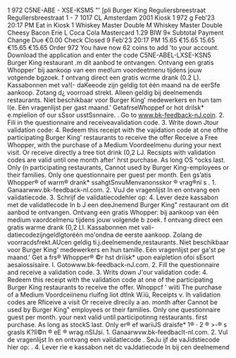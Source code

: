 1 972 C5NE-ABE - XSE-KSM5 "' [pli Burger King Reguliersbreestraat Regullersbreestraat 1 - 7 1017 CL Amsterdam 2001 Kiosk 1 972 g Feb’23 20:17 PM Eat in Kiosk 1 Whiskey Master Double M Whiskey Master Double Cheesy Bacon Erie L Coca Cola Mastercard 1.29 BIW 9« Subtotal Payment Change Due €0.00 Check Closed 9 Feb’23 20:17 PM 15.65 €15.65 15.65 €15.65 €15.65 Order 972 You have now 62 coins to add 'to your account. Download the application and enter the code C5NE-ABEL-LXSE-KSN5 Burger King restaurant .m dit aanbod te ontvangen. Ontvang een gratis Whopper' bij aankoop van een meơ!um voordeetmenu tijdens jouw votgende bgzoek. f ontvang direct een gratis wcrme drank (0.2 L). Kassabonnen met va!(- daKeeode zijn geldig tot één maand na de eerSfe aankoop. Zotang d¿ voorroad strekt. Alleen geldig bij deelnemends restaurants. Niet beschikbaar voor Burger King' medewerkers en hun tam l(e. Eén vragenlijst per gast maand.' GetafrseWhoppef or hot drilsk* e.mpỉeỉỉon of our sSsor usstSsnnaire. . Go to www.bk-feedback-nJ.coin. 2. Fili in the questionnaire and receiveavalidation code. 3. Write down Jtour valỉdatíon code: 4. Redeem this receipt with the vajidation code at one ofthe participating Burger King’ restaurants to receive the offer Receive a Free Whopper, with the purchase of a Medium Voordeelmenu during your next visit. Or receive directly a tree tiot drink (0,2 LJ. Recsipts with validation codes are valid until one month after' hrst purchase. As long OS ^ocks last. Only (n participating restaurants, Cannot used by Burger King-employees or their families. Only one questionnaire per guest per month. Een gs’atis Whopper® of warm® drank* ssahgtSnvuMenvanonsskor ® vrag®nï s . 1. Ganaarwwv.bk-feedback-nl.com. 2. VuJ de vragenlijst In en ontvang een vaiìdatíecode. 3. Schrijf de validatíecodehler op: 4. Lever deze kassabon met de validatlecode In b J een deeJnemend Burger King" restaurant om dit aanbod te ontvangen. Ontvang een gratis Whopper: bij aankoop van één medium vaordcelmenu tijdens jouw volgende b zoek. f ontvang direct een gratis warme drank (0,2 LI. Kassabonnen met vali- datiecodezijngeldlgtoréén mo'ondna de eerste aankoop. Zolang de voorracdsfrekt.AUcen geldig ti.j.deelnemende,restaurants. Niet beschikbaar voor Burger King' medewerkers en hun tamille. Eén vragenlijst per ga'st pe maand.' Get a frs® Whopper® ©r hst driïsk* upon eaipletion ofoi sEsort aesaỉossísaỉre. I. Gotowww.bk-feedback-nJ.com. 2. Fill the questionnaire and receive a validation code. 3. Writs down J'our validation code: 4. Redeem this receipt with the validation code at one of the participating Burger King restaurants to receive the offer. Wnoppcf ' wiiti The purchase of a Medium Voordceiinenu rluifng lỉot dtlnk W.ïü, Receipts v. lh validation codes are Rficeive a visit Or receive dlrecily a an. month after Cannot be used by Burger King" employees or their families. Only one questionnaire guest per month. your next valid until participotinng restaurants. first purchase. As long as stockS last. Only er® ef wariiJS draisfe* 1® · 2 ® >-® s grasls K?lî©n ® eE ® wrag.nSIJsí. 1. Ganaarwvw.bk-feedbaclt-nl.com. 2. Vul de vragenlijst In en ontvang een valídatlecode . SeJu ijf de vaJidstiecode hier op: . 4. Lever rìe e kassabon net dc vaJdatiecode In bij cen deelnemend